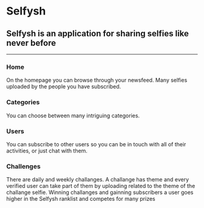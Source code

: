 # Selfysh
## Selfysh is an application for sharing selfies like never before
---
### Home
On the homepage you can browse through your newsfeed.
Many selfies uploaded by the people you have subscribed.

### Categories
You can choose between many intriguing categories.

### Users
You can subscribe to other users so you can be in touch with all of their activities,
or just chat with them.

### Challenges
There are daily and weekly challanges. A challange has theme and every 
verified user can take part of them by uploading related to the theme of 
the challange selfie. Winning challanges and gainning subscribers a user
goes higher in the Selfysh ranklist and competes for many prizes

